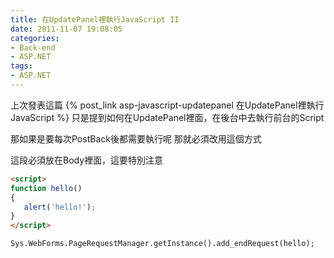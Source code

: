 ```yaml
---
title: 在UpdatePanel裡執行JavaScript II
date: 2011-11-07 19:08:05
categories:
- Back-end
- ASP.NET
tags:
- ASP.NET
---
```

上次發表這篇 {% post_link asp-javascript-updatepanel 在UpdatePanel裡執行JavaScript %}
只是提到如何在UpdatePanel裡面，在後台中去執行前台的Script

<!--more-->

那如果是要每次PostBack後都需要執行呢
那就必須改用這個方式

這段必須放在Body裡面，這要特別注意

``` html
<script>
function hello()
{
   alert('hello!');
}
</script>

Sys.WebForms.PageRequestManager.getInstance().add_endRequest(hello);
```